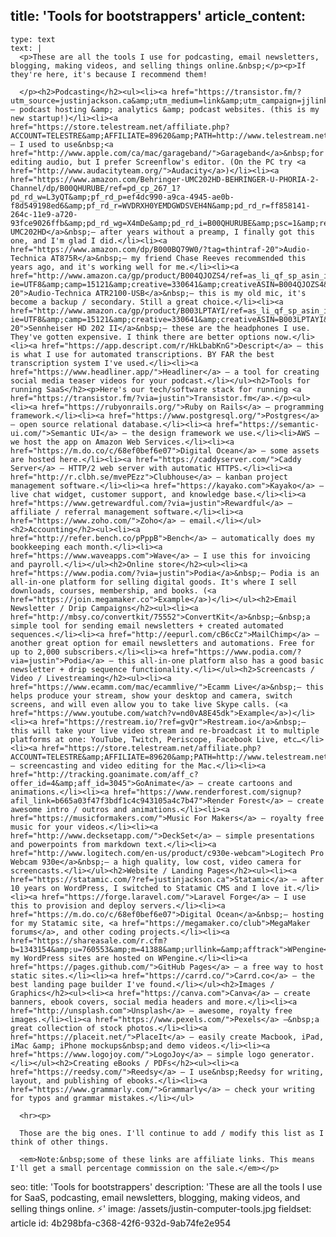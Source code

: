 title: 'Tools for bootstrappers'
article_content:
  -
    type: text
    text: |
      <p>These are all the tools I use for podcasting, email newsletters, blogging, making videos, and selling things online.&nbsp;</p><p>If they're here, it's because I recommend them!
      
      </p><h2>Podcasting</h2><ul><li><a href="https://transistor.fm/?utm_source=justinjackson.ca&amp;utm_medium=link&amp;utm_campaign=jjlinks">Transistor.fm</a> – podcast hosting &amp; analytics &amp; podcast websites. (this is my new startup!)</li><li><a href="https://store.telestream.net/affiliate.php?ACCOUNT=TELESTRE&amp;AFFILIATE=89620&amp;PATH=http://www.telestream.net/screenflow/">Screenflow</a> – I used to use&nbsp;<a href="http://www.apple.com/ca/mac/garageband/">Garageband</a>&nbsp;for editing audio, but I prefer Screenflow's editor. (On the PC try <a href="http://www.audacityteam.org/">Audacity</a>)</li><li><a href="https://www.amazon.com/Behringer-UMC202HD-BEHRINGER-U-PHORIA-2-Channel/dp/B00QHURUBE/ref=pd_cp_267_1?pd_rd_w=L3yQT&amp;pf_rd_p=ef4dc990-a9ca-4945-ae0b-f8d549198ed6&amp;pf_rd_r=WVDRXH0YEMDGWDSVEH4N&amp;pd_rd_r=ff858141-264c-11e9-a720-93fce9026ffb&amp;pd_rd_wg=X4mDe&amp;pd_rd_i=B00QHURUBE&amp;psc=1&amp;refRID=WVDRXH0YEMDGWDSVEH4N">Behringer UMC202HD</a>&nbsp;– after years without a preamp, I finally got this one, and I'm glad I did.</li><li><a href="https://www.amazon.com/dp/B000BQ79W0/?tag=thintraf-20">Audio-Technica AT875R</a>&nbsp;– my friend Chase Reeves recommended this years ago, and it's working well for me.</li><li><a href="http://www.amazon.ca/gp/product/B004QJOZS4/ref=as_li_qf_sp_asin_il_tl?ie=UTF8&amp;camp=15121&amp;creative=330641&amp;creativeASIN=B004QJOZS4&amp;linkCode=as2&amp;tag=justjackblog-20">Audio-Technica ATR2100-USB</a>&nbsp;– this is my old mic, it's become a backup / secondary. Still a great choice.</li><li><a href="http://www.amazon.ca/gp/product/B003LPTAYI/ref=as_li_qf_sp_asin_il_tl?ie=UTF8&amp;camp=15121&amp;creative=330641&amp;creativeASIN=B003LPTAYI&amp;linkCode=as2&amp;tag=justjackblog-20">Sennheiser HD 202 II</a>&nbsp;– these are the headphones I use. They've gotten expensive. I think there are better options now.</li><li><a href="https://app.descript.com/r/HkLbabKnG">Descript</a> – this is what I use for automated transcriptions. BY FAR the best transcription system I've used.</li><li><a href="https://www.headliner.app/">Headliner</a> – a tool for creating social media teaser videos for your podcast.</li></ul><h2>Tools for running SaaS</h2><p>Here's our tech/software stack for running <a href="https://transistor.fm/?via=justin">Transistor.fm</a>.</p><ul><li><a href="https://rubyonrails.org/">Ruby on Rails</a> – programming framework.</li><li><a href="https://www.postgresql.org/">Postgres</a> – open source relational database.</li><li><a href="https://semantic-ui.com/">Semantic UI</a> – the design framework we use.</li><li>AWS – we host the app on Amazon Web Services.</li><li><a href="https://m.do.co/c/68ef0bef6e07">Digital Ocean</a> – some assets are hosted here.</li><li><a href="https://caddyserver.com/">Caddy Server</a> – HTTP/2 web server with automatic HTTPS.</li><li><a href="http://r.clbh.se/mvePEzz">Clubhouse</a> – kanban project management software.</li><li><a href="https://kayako.com">Kayako</a> – live chat widget, customer support, and knowledge base.</li><li><a href="https://www.getrewardful.com/?via=justin">Rewardful</a> – affiliate / referral management software.</li><li><a href="https://www.zoho.com/">Zoho</a> – email.</li></ul><h2>Accounting</h2><ul><li><a href="http://refer.bench.co/pPppB">Bench</a> – automatically does my bookkeeping each month.</li><li><a href="https://www.waveapps.com">Wave</a> – I use this for invoicing and payroll.</li></ul><h2>Online store</h2><ul><li><a href="https://www.podia.com/?via=justin">Podia</a>&nbsp;– Podia is an all-in-one platform for selling digital goods. It's where I sell downloads, courses, membership, and books. (<a href="https://join.megamaker.co">Example</a>)</li></ul><h2>Email Newsletter / Drip Campaigns</h2><ul><li><a href="http://mbsy.co/convertkit/75552">ConvertKit</a>&nbsp;–&nbsp;a simple tool for sending email newsletters + created automated sequences.</li><li><a href="http://eepurl.com/cB6cCz">MailChimp</a> – another great option for email newsletters and automations. Free for up to 2,000 subscribers.</li><li><a href="https://www.podia.com/?via=justin">Podia</a> – this all-in-one platform also has a good basic newsletter + drip sequence functionality.</li></ul><h2>Screencasts / Video / Livestreaming</h2><ul><li><a href="https://www.ecamm.com/mac/ecammlive/">Ecamm Live</a>&nbsp;– this helps produce your stream, show your desktop and camera, switch screens, and will even allow you to take live Skype calls. (<a href="https://www.youtube.com/watch?v=nd0vA8E45dk">Example</a>)</li><li><a href="https://restream.io/?ref=gvQr">Restream.io</a>&nbsp;– this will take your live video stream and re-broadcast it to multiple platforms at one: YouTube, Twitch, Periscope, Facebook Live, etc…</li><li><a href="https://store.telestream.net/affiliate.php?ACCOUNT=TELESTRE&amp;AFFILIATE=89620&amp;PATH=http://www.telestream.net/screenflow/">ScreenFlow</a> – screencasting and video editing for the Mac.</li><li><a href="http://tracking.goanimate.com/aff_c?offer_id=4&amp;aff_id=3045">GoAnimate</a> – create cartoons and animations.</li><li><a href="https://www.renderforest.com/signup?afil_link=b665a03f47f3bdf1c4c943105a4c7b47">Render Forest</a> – create awesome intro / outros and animations.</li><li><a href="https://musicformakers.com/">Music For Makers</a> – royalty free music for your videos.</li><li><a href="http://www.decksetapp.com/">DeckSet</a> – simple presentations and powerpoints from markdown text.</li><li><a href="http://www.logitech.com/en-us/product/c930e-webcam">Logitech Pro Webcam 930e</a>&nbsp;– a high quality, low cost, video camera for screencasts.</li></ul><h2>Website / Landing Pages</h2><ul><li><a href="https://statamic.com/?ref=justinjackson.ca">Statamic</a> – after 10 years on WordPress, I switched to Statamic CMS and I love it.</li><li><a href="https://forge.laravel.com/">Laravel Forge</a> – I use this to provision and deploy servers.</li><li><a href="https://m.do.co/c/68ef0bef6e07">Digital Ocean</a>&nbsp;– hosting for my Statamic site, <a href="https://megamaker.co/club">MegaMaker forums</a>, and other coding projects.</li><li><a href="https://shareasale.com/r.cfm?b=1343154&amp;u=760553&amp;m=41388&amp;urllink=&amp;afftrack">WPengine</a>&nbsp;– my WordPress sites are hosted on WPengine.</li><li><a href="https://pages.github.com/">GitHub Pages</a> – a free way to host static sites.</li><li><a href="https://carrd.co/">Carrd.co</a> – the best landing page builder I've found.</li></ul><h2>Images / Graphics</h2><ul><li><a href="https://canva.com">Canva</a> – create banners, ebook covers, social media headers and more.</li><li><a href="http://unsplash.com">Unsplash</a> – awesome, royalty free images.</li><li><a href="https://www.pexels.com/">Pexels</a> –&nbsp;a great collection of stock photos.</li><li><a href="https://placeit.net/">PlaceIt</a> – easily create Macbook, iPad, iMac &amp; iPhone mockups&nbsp;and demo videos.</li><li><a href="https://www.logojoy.com/">LogoJoy</a> – simple logo generator.</li></ul><h2>Creating eBooks / PDFs</h2><ul><li><a href="https://reedsy.com/">Reedsy</a> – I use&nbsp;Reedsy for writing, layout, and publishing of ebooks.</li><li><a href="https://www.grammarly.com/">Grammarly</a> – check your writing for typos and grammar mistakes.</li></ul>
      
      <hr><p>
      
      Those are the big ones. I'll continue to add / modify this list as I think of other things.
      
      <em>Note:&nbsp;some of these links are affiliate links. This means I'll get a small percentage commission on the sale.</em></p>
seo:
  title: 'Tools for bootstrappers'
  description: 'These are all the tools I use for SaaS, podcasting, email newsletters, blogging, making videos, and selling things online. ⚡️'
  image: /assets/justin-computer-tools.jpg
fieldset: article
id: 4b298bfa-c368-42f6-932d-9ab74fe2e954
